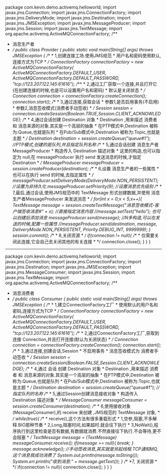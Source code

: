 package com.kevin.demo.activemq.helloworld;
import javax.jms.Connection;
import javax.jms.ConnectionFactory;
import javax.jms.DeliveryMode;
import javax.jms.Destination;
import javax.jms.JMSException;
import javax.jms.MessageProducer;
import javax.jms.Session;
import javax.jms.TextMessage;
import org.apache.activemq.ActiveMQConnectionFactory;
/**
 * 消息生产者
 * */
public class Provider {
	public static void main(String[] args) throws JMSException {
		/**
		 * 1,创建连接工场.使用JMS规范
		 * 	用户名和密码使用默认,连接方式为TCP
		 * */
		ConnectionFactory connectionFactory = new ActiveMQConnectionFactory(
												ActiveMQConnectionFactory.DEFAULT_USER,
												ActiveMQConnectionFactory.DEFAULT_PASSWORD,
												"tcp://123.207.122.145:61616");
		/***
		 * 2,通过工厂获取一个连接,并且打开它(在创建连接的时候,也是可以设置用户名和密码)
		 * 	默认是关闭状态
		 * */
		Connection connection = connectionFactory.createConnection();
		connection.start();
		/**
		 * 3,通过连接,获取会话
		 * 	参数1,是否启用事务(不启用)
		 * 	参数2,消息签收模式(消费者手动签收)
		 * */
		Session session = connection.createSession(Boolean.TRUE,Session.CLIENT_ACKNOWLEDGE);
		/**
		 * 4,通过会话创建 Destination 对象
		 * 	Destination ,用来描述 消费者 和 消息来源的对象.其实是一个高层的抽象
		 *  	在PTP模式中,Destination 被称为:Queue,也就是队列
		 * 		在Pub/Sub模式中,Destination 被称为:Topic,也就是主题
		 * */
		Destination destination = session.createQueue("queue#1");		//PTP模式,创建的是队列,并且指定队列名称
		/**
		 * 5,通过会话创建 消息生产者 MessageProducer
		 * 	构造传入 Destination 描述对象
		 *	这里的构造,也可以指定为 null,在  messageProducer 执行 send 发送消息的时候,才指定 Destination
		 * */
		MessageProducer messageProducer = session.createProducer(destination);
		/**
		 * 6,设置 消息生产者的一些属性
		 * 	也可以在执行 send 的时候,去指定属性
		 * */
		messageProducer.setDeliveryMode(DeliveryMode.NON_PERSISTENT);		//设置为非持久化
		messageProducer.setPriority(9); 							//设置消息优先级别
		/**
		 * 7,最后,通过会话,使用JMS规范中的 TextMessage 形式创建数据,并使用 消息生产者MessageProducer 来发送消息
		 * */
		for(int x = 0;x < 5;x++){
			TextMessage message = session.createTextMessage("消息签收模式-客户端签收消息#" + x);			//直接指定消息内容
			//message.setText("hello");		也可以创建后添加消息
			messageProducer.send(message);
			//N多构造,可以在发送的时候,配置一些属性
			//messageProducer.send(destination, message, DeliveryMode.NON_PERSISTENT, Priority.DEBUG_INT, 9999999);
		}
		session.commit();
		/**
		 * 8,关闭资源
		 * */
		if(connection != null){
			/**
			 * 仅需要关闭此连接,它会自己去关闭其他的有关连接
			 * */
			connection.close();
		}
	}
}



-----------------------------------------------------------------------------------------------
package com.kevin.demo.activemq.helloworld;
import javax.jms.Connection;
import javax.jms.ConnectionFactory;
import javax.jms.Destination;
import javax.jms.JMSException;
import javax.jms.MessageConsumer;
import javax.jms.Session;
import javax.jms.TextMessage;
import org.apache.activemq.ActiveMQConnectionFactory;
/**
 * 消息消费者
 * */
public class Consumer {
	public static void main(String[] args) throws JMSException {
		/**
		 * 1,建立ConnectionFactory工厂
		 * 	使用默认的用户名和密码,连接方式为TCP
		 * */
		ConnectionFactory connectionFactory = new ActiveMQConnectionFactory(
												ActiveMQConnectionFactory.DEFAULT_USER,
												ActiveMQConnectionFactory.DEFAULT_PASSWORD,
												"tcp://123.207.122.145:61616");
		/**
		 * 2,通过ConnectionFactory工厂,获取到连接 Connection,并且打开连接(默认为关闭状态)
		 * */
		Connection connection = connectionFactory.createConnection();
		connection.start();
		/**
		 * 3,通过连接,创建会话,Session
		 * 	不启用事务
		 * 	消息签收模式为 消费者手动签收
		 * */
		Session session = connection.createSession(Boolean.FALSE,Session.CLIENT_ACKNOWLEDGE);
		/**
		 * 4,通过 会话 创建 Destination 对象
		 * 	Destination ,用来描述 消费者 和 消息来源的对象.其实是一个高层的抽象
		 *  	在PTP模式中,Destination 被称为:Queue,也就是队列
		 * 		在Pub/Sub模式中,Destination 被称为:Topic,也就是主题
		 * */
		Destination destination = session.createQueue("queue#1");	//指定队列的名称
		/**
		 * 5,通过Session创建消息接收对象
		 * 	构造传入 Destination 描述对象
		 * */
		MessageConsumer messageConsumer = session.createConsumer(destination);
		/**
		 * 6,使用接收对象(MessageConsumer),的 receive 来创建 ,JMS规范的 TextMessage 对象,
		 * */
		while(true){
			/**
			 * receive(),这个方法有很多重载形式
			 * 	1,空参,阻塞,不多解释.BIO那种节奏
			 * 	2,Long,阻塞时间,如果超时.就会往下执行
			 * 	3,NoWait(),程序执行到这里检查是否有数据,有数据就消费.不然直接往下执行.不会等待,更不会阻塞
			 * */
			TextMessage message = (TextMessage) messageConsumer.receive();
			if(message == null){
				break;
			}
			message.acknowledge(); 		//手动签收消息,其实就是另起线程.TCP通知MQ,这个消息我成功消费了
			System.out.println(message.toString());
			System.err.println("收到消息:" + message.getText());
		}
		/**
		 *7, 关闭资源
		 * */
		if(connection != null){
			connection.close();
		} 
	}
}
